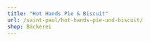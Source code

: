 ```yaml
---
title: "Hot Hands Pie & Biscuit"
url: /saint-paul/hot-hands-pie-und-biscuit/
shop: Bäckerei
---
```

